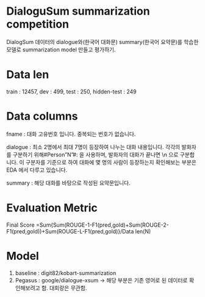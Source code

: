 # DialoguSum summarization competition 

DialogSum 데이터의 dialogue와(한국어 대화문) summary(한국어 요약문)를 학습한 모델로     summarization model 만들고 평가하기.
  
# Data len
  
train : 12457, dev : 499, test : 250, hidden-test : 249

# Data columns

fname : 대화 고유번호 입니다. 중복되는 번호가 없습니다.

dialogue : 최소 2명에서 최대 7명이 등장하여 나누는 대화 내용입니다. 각각의 발화자를 구분하기 위해#Person”N”#: 을 사용하며, 발화자의 대화가 끝나면 \n 으로 구분합니다. 이 구분자를 기준으로 하여 대화에 몇 명의 사람이 등장하는지 확인해보는 부분은 EDA 에서 다루고 있습니다.

summary : 해당 대화를 바탕으로 작성된 요약문입니다.

# Evaluation Metric

Final Score
=Sum{Sum(ROUGE-1-F1(pred,gold)+Sum(ROUGE-2-F1(pred,gold))+Sum(ROUGE-L-F1(pred,gold)}/Data len(N)

# Model

1. baseline : digit82/kobart-summarization
2. Pegasus : google/dialogue-xsum -> 해당 부분은 기존 영어로 된 데이터로 확인해보려고 함. 대회랑은 무관함.
